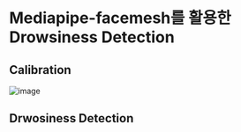 # Mediapipe-facemesh를 활용한 Drowsiness Detection

## Calibration
![image](https://user-images.githubusercontent.com/63488591/117558708-8f543c00-b0ba-11eb-9439-faf4e2b476c5.png)

## Drwosiness Detection
